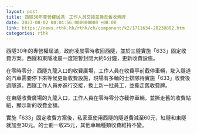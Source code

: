```yaml
---
layout: post
title: 西隧30年專營權屆滿　工作人員交接並撕走舊收費牌
date: 2023-08-02 00:04:56.000000000 +08:00
link: https://news.rthk.hk/rthk/ch/component/k2/1711634-20230802.htm
categories: rthk
---
```


西隧30年的專營權屆滿，政府凌晨零時收回西隧，並於三隧實施「633」固定收費方案。西隧和東隧凌晨一度短暫封閉大約5分鐘，更新收費設施。

在零時零分，西隧九龍入口的收費廣場，工作人員在收費亭前截停車輛，駛入隧道的汽車需要停下來等候更新收費設施，現場有多輛的士排隊待實施「633」收費後過隧道。西隧工作人員亦進行交接，換上新一批員工，並撕走舊收費牌。

在東隧收費廣場的九龍入口，工作人員在零時零分亦截停車輛，並撕走舊的收費貼紙，顯示新的收費金額。

實施「633」固定收費方案後，私家車使用西隧的隧道費減至60元，紅隧和東隧就加至30元。的士劃一收25元，其他車輛種類收費維持不變。
